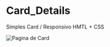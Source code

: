 # Card_Details
Simples Card / Responsivo HMTL + CSS
<div> 
  <img src="https://user-images.githubusercontent.com/93283509/225354993-bd16ca97-ecd3-415b-96b7-cbc2094b09ab.png" alt="Pagina de Card"> 
</div>
